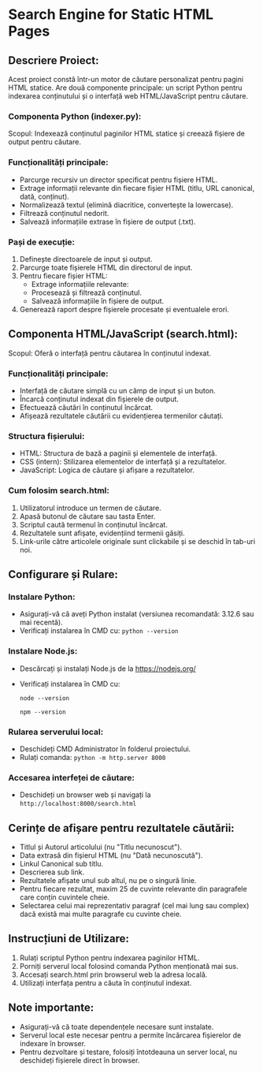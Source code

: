 # Search Engine for Static HTML Pages

## Descriere Proiect:
Acest proiect constă într-un motor de căutare personalizat pentru pagini HTML statice. Are două componente principale: un script Python pentru indexarea conținutului și o interfață web HTML/JavaScript pentru căutare.

### Componenta Python (indexer.py):
Scopul: Indexează conținutul paginilor HTML statice și creează fișiere de output pentru căutare.

### Funcționalități principale:
- Parcurge recursiv un director specificat pentru fișiere HTML.
- Extrage informații relevante din fiecare fișier HTML (titlu, URL canonical, dată, conținut).
- Normalizează textul (elimină diacritice, convertește la lowercase).
- Filtrează conținutul nedorit.
- Salvează informațiile extrase în fișiere de output (.txt).

### Pași de execuție:
1. Definește directoarele de input și output.
2. Parcurge toate fișierele HTML din directorul de input.
3. Pentru fiecare fișier HTML:
   - Extrage informațiile relevante:
   - Procesează și filtrează conținutul.
   - Salvează informațiile în fișiere de output.
4. Generează raport despre fișierele procesate și eventualele erori.

## Componenta HTML/JavaScript (search.html):
Scopul: Oferă o interfață pentru căutarea în conținutul indexat.

### Funcționalități principale:
- Interfață de căutare simplă cu un câmp de input și un buton.
- Încarcă conținutul indexat din fișierele de output.
- Efectuează căutări în conținutul încărcat.
- Afișează rezultatele căutării cu evidențierea termenilor căutați.

### Structura fișierului:
- HTML: Structura de bază a paginii și elementele de interfață.
- CSS (intern): Stilizarea elementelor de interfață și a rezultatelor.
- JavaScript: Logica de căutare și afișare a rezultatelor.

### Cum folosim search.html:
1. Utilizatorul introduce un termen de căutare.
2. Apasă butonul de căutare sau tasta Enter.
3. Scriptul caută termenul în conținutul încărcat.
4. Rezultatele sunt afișate, evidențiind termenii găsiți.
5. Link-urile către articolele originale sunt clickabile și se deschid în tab-uri noi.

## Configurare și Rulare:

### Instalare Python:
- Asigurați-vă că aveți Python instalat (versiunea recomandată: 3.12.6 sau mai recentă).
- Verificați instalarea în CMD cu: `python --version`

### Instalare Node.js:
- Descărcați și instalați Node.js de la https://nodejs.org/
- Verificați instalarea în CMD cu:

  `node --version`
  
  `npm --version`

### Rularea serverului local:
- Deschideți CMD Administrator în folderul proiectului.
- Rulați comanda: `python -m http.server 8000`

### Accesarea interfeței de căutare:
- Deschideți un browser web și navigați la `http://localhost:8000/search.html`

## Cerințe de afișare pentru rezultatele căutării:
- Titlul și Autorul articolului (nu "Titlu necunoscut").
- Data extrasă din fișierul HTML (nu "Dată necunoscută").
- Linkul Canonical sub titlu.
- Descrierea sub link.
- Rezultatele afișate unul sub altul, nu pe o singură linie.
- Pentru fiecare rezultat, maxim 25 de cuvinte relevante din paragrafele care conțin cuvintele cheie.
- Selectarea celui mai reprezentativ paragraf (cel mai lung sau complex) dacă există mai multe paragrafe cu cuvinte cheie.

## Instrucțiuni de Utilizare:
1. Rulați scriptul Python pentru indexarea paginilor HTML.
2. Porniți serverul local folosind comanda Python menționată mai sus.
3. Accesați search.html prin browserul web la adresa locală.
4. Utilizați interfața pentru a căuta în conținutul indexat.

## Note importante:
- Asigurați-vă că toate dependențele necesare sunt instalate.
- Serverul local este necesar pentru a permite încărcarea fișierelor de indexare în browser.
- Pentru dezvoltare și testare, folosiți întotdeauna un server local, nu deschideți fișierele direct în browser.
